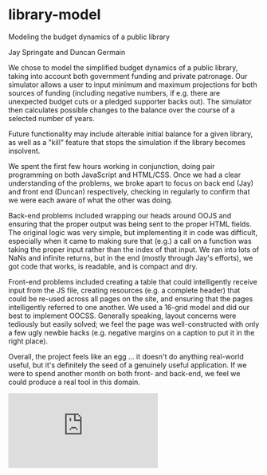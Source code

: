 # library-model
Modeling the budget dynamics of a public library

Jay Springate and Duncan Germain

We chose to model the simplified budget dynamics of a public library, taking into account both government funding and private patronage.  Our simulator allows a user to input minimum and maximum projections for both sources of funding (including negative numbers, if e.g. there are unexpected budget cuts or a pledged supporter backs out).  The simulator then calculates possible changes to the balance over the course of a selected number of years.

Future functionality may include alterable initial balance for a given library, as well as a "kill" feature that stops the simulation if the library becomes insolvent.

We spent the first few hours working in conjunction, doing pair programming on both JavaScript and HTML/CSS.  Once we had a clear understanding of the problems, we broke apart to focus on back end (Jay) and front end (Duncan) respectively, checking in regularly to confirm that we were each aware of what the other was doing.

Back-end problems included wrapping our heads around OOJS and ensuring that the proper output was being sent to the proper HTML fields.  The original logic was very simple, but implementing it in code was difficult, especially when it came to making sure that (e.g.) a call on a function was taking the proper input rather than the index of that input.  We ran into lots of NaNs and infinite returns, but in the end (mostly through Jay's efforts), we got code that works, is readable, and is compact and dry.

Front-end problems included creating a table that could intelligently receive input from the JS file, creating resources (e.g. a complete header) that could be re-used across all pages on the site, and ensuring that the pages intelligently referred to one another.  We used a 16-grid model and did our best to implement OOCSS.  Generally speaking, layout concerns were tediously but easily solved; we feel the page was well-constructed with only a few ugly newbie hacks (e.g. negative margins on a caption to put it in the right place).

Overall, the project feels like an egg ... it doesn't do anything real-world useful, but it's definitely the seed of a genuinely useful application.  If we were to spend another month on both front- and back-end, we feel we could produce a real tool in this domain.


![Domain model](https://www.dropbox.com/s/tzb8q2upsuap6rs/IMG.pdf?dl=0) 
